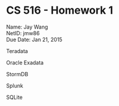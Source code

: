 # CS 516 - Homework 1 
Name: Jay Wang  
NetID: jmw86  
Due Date: Jan 21, 2015
  
    



Teradata

Oracle Exadata

StormDB

Splunk 

SQLite 

